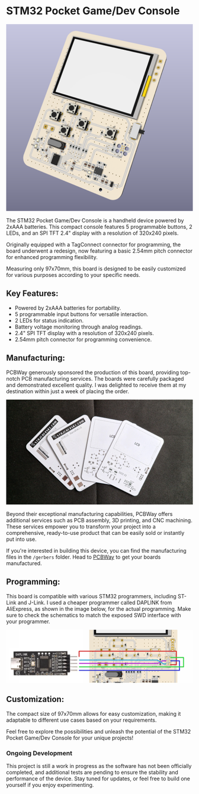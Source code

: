 # STM32 Pocket Game/Dev Console

![screenshot #1](images/stopwatchy-kicad.png)

The STM32 Pocket Game/Dev Console is a handheld device powered by 2xAAA batteries. This compact console features 5 programmable buttons, 2 LEDs, and an SPI TFT 2.4" display with a resolution of 320x240 pixels.

Originally equipped with a TagConnect connector for programming, the board underwent a redesign, now featuring a basic 2.54mm pitch connector for enhanced programming flexibility.

Measuring only 97x70mm, this board is designed to be easily customized for various purposes according to your specific needs.

## Key Features:

- Powered by 2xAAA batteries for portability.
- 5 programmable input buttons for versatile interaction.
- 2 LEDs for status indication.
- Battery voltage monitoring through analog readings.
- 2.4" SPI TFT display with a resolution of 320x240 pixels.
- 2.54mm pitch connector for programming convenience.

## Manufacturing:

PCBWay generously sponsored the production of this board, providing top-notch PCB manufacturing services. The boards were carefully packaged and demonstrated excellent quality. I was delighted to receive them at my destination within just a week of placing the order.

![PCBWay PCB](images/pcbway.jpg)

Beyond their exceptional manufacturing capabilities, PCBWay offers additional services such as PCB assembly, 3D printing, and CNC machining. These services empower you to transform your project into a comprehensive, ready-to-use product that can be easily sold or instantly put into use.

If you're interested in building this device, you can find the manufacturing files in the `/gerbers` folder. Head to [PCBWay](https://www.pcbway.com/) to get your boards manufactured.

## Programming:

This board is compatible with various STM32 programmers, including ST-Link and J-Link. I used a cheaper programmer called DAPLINK from AliExpress, as shown in the image below, for the actual programming. Make sure to check the schematics to match the exposed SWD interface with your programmer.

![programming](images/programming.png)

## Customization:

The compact size of 97x70mm allows for easy customization, making it adaptable to different use cases based on your requirements.

Feel free to explore the possibilities and unleash the potential of the STM32 Pocket Game/Dev Console for your unique projects!

### Ongoing Development

This project is still a work in progress as the software has not been officially completed, and additional tests are pending to ensure the stability and performance of the device. Stay tuned for updates, or feel free to build one yourself if you enjoy experimenting.

